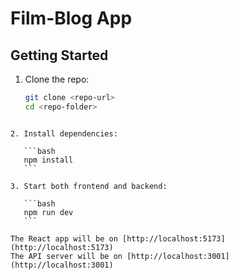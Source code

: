 # Film-Blog App

## Getting Started

1. Clone the repo:
   ```bash
   git clone <repo-url>
   cd <repo-folder>
````

2. Install dependencies:

   ```bash
   npm install
   ```

3. Start both frontend and backend:

   ```bash
   npm run dev
   ```

The React app will be on [http://localhost:5173](http://localhost:5173)
The API server will be on [http://localhost:3001](http://localhost:3001)
